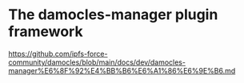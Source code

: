 # The damocles-manager plugin framework

https://github.com/ipfs-force-community/damocles/blob/main/docs/dev/damocles-manager%E6%8F%92%E4%BB%B6%E6%A1%86%E6%9E%B6.md